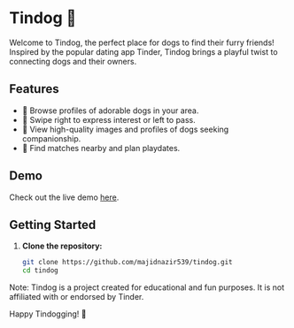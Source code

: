 # Tindog 🐾

Welcome to Tindog, the perfect place for dogs to find their furry friends! Inspired by the popular dating app Tinder, Tindog brings a playful twist to connecting dogs and their owners.

## Features
- 🐶 Browse profiles of adorable dogs in your area.
- 💖 Swipe right to express interest or left to pass.
- 📸 View high-quality images and profiles of dogs seeking companionship.
- 📍 Find matches nearby and plan playdates.

## Demo
Check out the live demo [here](https://majidnazir539.github.io/Tindog/).

## Getting Started
1. **Clone the repository:**
   ```bash
   git clone https://github.com/majidnazir539/tindog.git
   cd tindog

Note: Tindog is a project created for educational and fun purposes. It is not affiliated with or endorsed by Tinder.

Happy Tindogging! 🐾   
   
